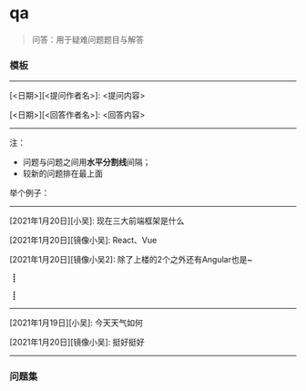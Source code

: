 # qa
> 问答：用于疑难问题题目与解答

### 模板

------

\[\<日期\>\]\[\<提问作者名\>\]: <提问内容>

\[\<日期\>\]\[\<回答作者名\>\]: <回答内容>

------

注：

- 问题与问题之间用**水平分割线**间隔；
- 较新的问题排在最上面

举个例子：

-----

\[2021年1月20日\]\[小吴\]: 现在三大前端框架是什么

\[2021年1月20日\]\[镜像小吴\]: React、Vue

\[2021年1月20日\]\[镜像小吴2\]: 除了上楼的2个之外还有Angular也是~

​											┋

​											┋

-----

\[2021年1月19日\]\[小吴\]: 今天天气如何

\[2021年1月20日\]\[镜像小吴\]: 挺好挺好

-----

### 问题集